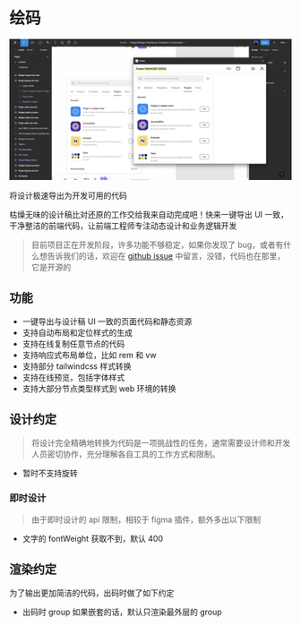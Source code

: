 # 绘码

![](cover.jpg)

将设计极速导出为开发可用的代码

枯燥无味的设计稿比对还原的工作交给我来自动完成吧！快来一键导出 UI 一致，干净整洁的前端代码，让前端工程师专注动态设计和业务逻辑开发

> 目前项目正在开发阶段，许多功能不够稳定，如果你发现了 bug，或者有什么想告诉我们的话，欢迎在 [github issue](https://github.com/tolerance-go/huima/issues) 中留言，没错，代码也在那里，它是开源的

## 功能

-  一键导出与设计稿 UI 一致的页面代码和静态资源
-  支持自动布局和定位样式的生成
-  支持在线复制任意节点的代码
-  支持响应式布局单位，比如 rem 和 vw
-  支持部分 tailwindcss 样式转换
-  支持在线预览，包括字体样式
-  支持大部分节点类型样式到 web 环境的转换

## 设计约定

> 将设计完全精确地转换为代码是一项挑战性的任务，通常需要设计师和开发人员密切协作，充分理解各自工具的工作方式和限制。

-  暂时不支持旋转

### 即时设计

> 由于即时设计的 api 限制，相较于 figma 插件，额外多出以下限制

-  文字的 fontWeight 获取不到，默认 400

## 渲染约定

为了输出更加简洁的代码，出码时做了如下约定

-  出码时 group 如果嵌套的话，默认只渲染最外层的 group
